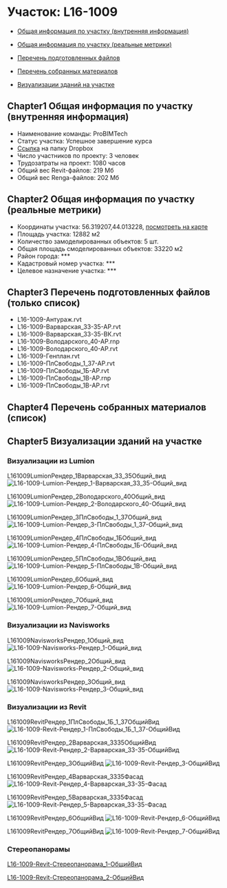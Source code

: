 # Участок: L16-1009

* [Общая информация по участку (внутренняя информация)](#Chapter1)

* [Общая информация по участку (реальные метрики)](#Chapter2)

* [Перечень подготовленных файлов](#Chapter3)

* [Перечень собранных материалов](#Chapter4)

* [Визуализации зданий на участке](#Chapter5)

## <a id="test">Chapter1</a> Общая информация по участку (внутренняя информация)
+ Наименование команды: ProBIMTech
+ Статус участка: Успешное завершение курса
+ [Ссылка](https://www.dropbox.com/sh/wvvgv1nw1iqred9/AADC9xA74EDhUZ0PYR4cbNrOa/L16_1009?dl=0) на папку Dropbox
+ Число участников по проекту: 3 человек
+ Трудозатраты на проект: 1080 часов
+ Общий вес Revit-файлов: 219 Мб
+ Общий вес Renga-файлов: 202 Мб
## <a id="test">Chapter2</a> Общая информация по участку (реальные метрики)
+ Координаты участка: 56.319207,44.013228, [посмотреть на карте](https://yandex.ru/maps/47/nizhny-novgorod/?ll=56.319207%2C44.013228&z=19)
+ Площадь участка: 12882 м2
+ Количество замоделированных объектов: 5 шт.
+ Общая площадь смоделированных объектов: 33220 м2
+ Район города: *** 
+ Кадастровый номер участка: *** 
+ Целевое назначение участка: *** 
## <a id="test">Chapter3</a> Перечень подготовленных файлов (только список)
+ L16-1009-Антураж.rvt
+ L16-1009-Варварская_33-35-АР.rvt
+ L16-1009-Варварская_33-35-ВК.rvt
+ L16-1009-Володарского_40-АР.rnp
+ L16-1009-Володарского_40-АР.rvt
+ L16-1009-Генплан.rvt
+ L16-1009-ПлСвободы_1_37-АР.rvt
+ L16-1009-ПлСвободы_1Б-АР.rvt
+ L16-1009-ПлСвободы_1В-АР.rnp
+ L16-1009-ПлСвободы_1В-АР.rvt
## <a id="test">Chapter4</a> Перечень собранных материалов (список)
## <a id="test">Chapter5</a> Визуализации зданий на участке
### Визуализации из Lumion
L161009LumionРендер_1Варварская_33_35Общий_вид
![L16-1009-Lumion-Рендер_1-Варварская_33_35-Общий_вид](/Images/L16_1009/L16-1009-Lumion-Рендер_1-Варварская_33_35-Общий_вид_Compressed.jpg)

L161009LumionРендер_2Володарского_40Общий_вид
![L16-1009-Lumion-Рендер_2-Володарского_40-Общий_вид](/Images/L16_1009/L16-1009-Lumion-Рендер_2-Володарского_40-Общий_вид_Compressed.jpg)

L161009LumionРендер_3ПлСвободы_1_37Общий_вид
![L16-1009-Lumion-Рендер_3-ПлСвободы_1_37-Общий_вид](/Images/L16_1009/L16-1009-Lumion-Рендер_3-ПлСвободы_1_37-Общий_вид_Compressed.jpg)

L161009LumionРендер_4ПлСвободы_1БОбщий_вид
![L16-1009-Lumion-Рендер_4-ПлСвободы_1Б-Общий_вид](/Images/L16_1009/L16-1009-Lumion-Рендер_4-ПлСвободы_1Б-Общий_вид_Compressed.jpg)

L161009LumionРендер_5ПлСвободы_1ВОбщий_вид
![L16-1009-Lumion-Рендер_5-ПлСвободы_1В-Общий_вид](/Images/L16_1009/L16-1009-Lumion-Рендер_5-ПлСвободы_1В-Общий_вид_Compressed.jpg)

L161009LumionРендер_6Общий_вид
![L16-1009-Lumion-Рендер_6-Общий_вид](/Images/L16_1009/L16-1009-Lumion-Рендер_6-Общий_вид_Compressed.jpg)

L161009LumionРендер_7Общий_вид
![L16-1009-Lumion-Рендер_7-Общий_вид](/Images/L16_1009/L16-1009-Lumion-Рендер_7-Общий_вид_Compressed.jpg)

### Визуализации из Navisworks
L161009NavisworksРендер_1Общий_вид
![L16-1009-Navisworks-Рендер_1-Общий_вид](/Images/L16_1009/L16-1009-Navisworks-Рендер_1-Общий_вид_Compressed.jpg)

L161009NavisworksРендер_2Общий_вид
![L16-1009-Navisworks-Рендер_2-Общий_вид](/Images/L16_1009/L16-1009-Navisworks-Рендер_2-Общий_вид_Compressed.jpg)

L161009NavisworksРендер_3Общий_вид
![L16-1009-Navisworks-Рендер_3-Общий_вид](/Images/L16_1009/L16-1009-Navisworks-Рендер_3-Общий_вид_Compressed.jpg)

### Визуализации из Revit
L161009RevitРендер_1ПлСвободы_1Б_1_37ОбщийВид
![L16-1009-Revit-Рендер_1-ПлСвободы_1Б_1_37-ОбщийВид](/Images/L16_1009/L16-1009-Revit-Рендер_1-ПлСвободы_1Б_1_37-ОбщийВид_Compressed.jpg)

L161009RevitРендер_2Варварская_3335ОбщийВид
![L16-1009-Revit-Рендер_2-Варварская_33-35-ОбщийВид](/Images/L16_1009/L16-1009-Revit-Рендер_2-Варварская_33-35-ОбщийВид_Compressed.jpg)

L161009RevitРендер_3ОбщийВид
![L16-1009-Revit-Рендер_3-ОбщийВид](/Images/L16_1009/L16-1009-Revit-Рендер_3-ОбщийВид_Compressed.jpg)

L161009RevitРендер_4Варварская_3335Фасад
![L16-1009-Revit-Рендер_4-Варварская_33-35-Фасад](/Images/L16_1009/L16-1009-Revit-Рендер_4-Варварская_33-35-Фасад_Compressed.jpg)

L161009RevitРендер_5Варварская_3335Фасад
![L16-1009-Revit-Рендер_5-Варварская_33-35-Фасад](/Images/L16_1009/L16-1009-Revit-Рендер_5-Варварская_33-35-Фасад_Compressed.jpg)

L161009RevitРендер_6ОбщийВид
![L16-1009-Revit-Рендер_6-ОбщийВид](/Images/L16_1009/L16-1009-Revit-Рендер_6-ОбщийВид_Compressed.jpg)

L161009RevitРендер_7ОбщийВид
![L16-1009-Revit-Рендер_7-ОбщийВид](/Images/L16_1009/L16-1009-Revit-Рендер_7-ОбщийВид_Compressed.jpg)

### Стереопанорамы
[L16-1009-Revit-Стереопанорама_1-ОбщийВид](https://pano.autodesk.com/pano.html?url=jpgs/bdb1d74b-f5b7-4d59-aeae-42e694761533&version=2)

[L16-1009-Revit-Стереопанорама_2-ОбщийВид](https://pano.autodesk.com/pano.html?url=jpgs/2f379992-4b0e-4e74-9cf4-3e1999288d5e&version=2)

